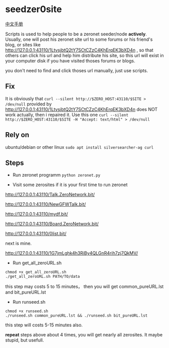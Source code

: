 # seedzer0site
[中文手册](./README_zh.md)

Scripts is used to help people to be a zeronet seeder/node **actively**.
Usually, one will post his zeronet site url to some forums or his friend's blog, or sites like http://127.0.0.1:43110/1LtvsjbtQ2tY7SCtCZzC4KhErqEK3bXD4n , so that others can click his url and help him distribute his site, so this url will exist in your computer disk if you have visited thoses forums or blogs.

you don't need to find and click thoses url manually, just use scripts.

## Fix
It is obviously that `curl --silent http://$ZERO_HOST:43110/$SITE > /dev/null` provided by http://127.0.0.1:43110/1LtvsjbtQ2tY7SCtCZzC4KhErqEK3bXD4n does NOT work actually, then i repaired it. Use this one `curl --silent http://$ZERO_HOST:43110/$SITE -H "Accept: text/html" > /dev/null`

## Rely on
ubuntu/debian or other linux
`sudo apt install silversearcher-ag curl`

## Steps
* Run zeronet programm
`python zeronet.py`

* Visit some zerosites if it is your first time to run zeronet

http://127.0.0.1:43110/Talk.ZeroNetwork.bit/

http://127.0.0.1:43110/NewGFWTalk.bit/

http://127.0.0.1:43110/mydf.bit/

http://127.0.0.1:43110/Board.ZeroNetwork.bit/

http://127.0.0.1:43110/0list.bit/

next is mine.

http://127.0.0.1:43110/1G7jmLghk4h3RiBy4QLGnR4rih7zj7QkMV/


* Run get_all_zeroURL.sh
```
chmod +x get_all_zeroURL.sh
./get_all_zeroURL.sh PATH/TO/data
```
this step may costs 5 to 15 minutes， then you will get common_pureURL.lst and bit_pureURL.lst

* Run runseed.sh
```
chmod +x runseed.sh
./runseed.sh common_pureURL.lst && ./runseed.sh bit_pureURL.lst
```
this step will costs 5-15 minutes also. 

**repeat** steps above about 4 times, you will get nearly all zerosites.
It maybe stupid, but usefull.
